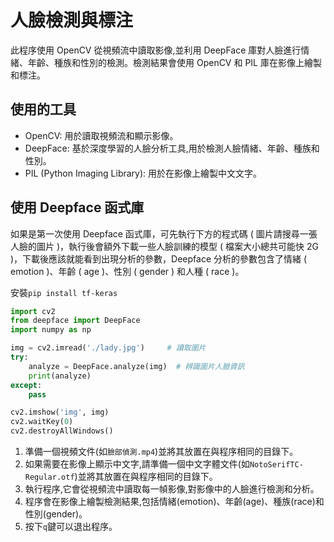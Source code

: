 # 人臉檢測與標注

此程序使用 OpenCV 從視頻流中讀取影像,並利用 DeepFace 庫對人臉進行情緒、年齡、種族和性別的檢測。檢測結果會使用 OpenCV 和 PIL 庫在影像上繪製和標注。

## 使用的工具

-   OpenCV: 用於讀取視頻流和顯示影像。
-   DeepFace: 基於深度學習的人臉分析工具,用於檢測人臉情緒、年齡、種族和性別。
-   PIL (Python Imaging Library): 用於在影像上繪製中文文字。

## 使用 Deepface 函式庫

如果是第一次使用 Deepface 函式庫，可先執行下方的程式碼 ( 圖片請搜尋一張人臉的圖片 )，執行後會額外下載一些人臉訓練的模型 ( 檔案大小總共可能快 2G )，下載後應該就能看到出現分析的參數，Deepface 分析的參數包含了情緒 ( emotion )、年齡 ( age )、性別 ( gender ) 和人種 ( race )。

安裝`pip install tf-keras`

```python
import cv2
from deepface import DeepFace
import numpy as np

img = cv2.imread('./lady.jpg')     # 讀取圖片
try:
    analyze = DeepFace.analyze(img)  # 辨識圖片人臉資訊
    print(analyze)
except:
    pass

cv2.imshow('img', img)
cv2.waitKey(0)
cv2.destroyAllWindows()
```

1. 準備一個視頻文件(如`臉部偵測.mp4`)並將其放置在與程序相同的目錄下。
2. 如果需要在影像上顯示中文字,請準備一個中文字體文件(如`NotoSerifTC-Regular.otf`)並將其放置在與程序相同的目錄下。
3. 執行程序,它會從視頻流中讀取每一幀影像,對影像中的人臉進行檢測和分析。
4. 程序會在影像上繪製檢測結果,包括情緒(emotion)、年齡(age)、種族(race)和性別(gender)。
5. 按下`q`鍵可以退出程序。
